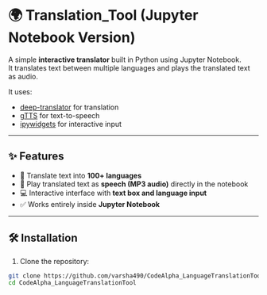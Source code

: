 # 🌍 Translation_Tool (Jupyter Notebook Version)

A simple **interactive translator** built in Python using Jupyter Notebook.  
It translates text between multiple languages and plays the translated text as audio.

It uses:  
- [deep-translator](https://pypi.org/project/deep-translator/) for translation  
- [gTTS](https://pypi.org/project/gTTS/) for text-to-speech  
- [ipywidgets](https://ipywidgets.readthedocs.io/) for interactive input

---

## ✨ Features
- 🔄 Translate text into **100+ languages**  
- 🎤 Play translated text as **speech (MP3 audio)** directly in the notebook  
- 💻 Interactive interface with **text box and language input**  
- ✅ Works entirely inside **Jupyter Notebook**  

---

## 🛠️ Installation

1. Clone the repository:

```bash
git clone https://github.com/varsha490/CodeAlpha_LanguageTranslationTool.git
cd CodeAlpha_LanguageTranslationTool
